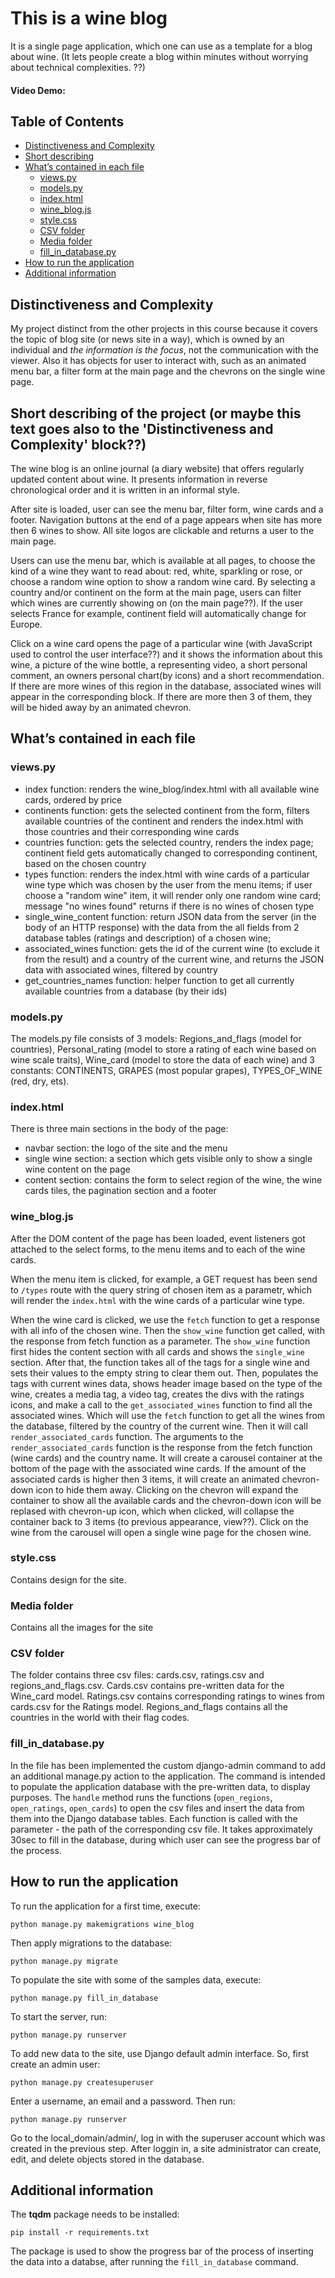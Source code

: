 # This is a wine blog 
It is a single page application, which one can use as a template for a blog about wine. (It lets people create a blog within minutes without worrying about technical complexities. ??)
#### Video Demo:  <URL HERE>
## Table of Contents

* [Distinctiveness and Complexity](#distinctiveness-and-complexity)
* [Short describing](#short-describing-of-the-project)
* [What’s contained in each file](#what’s-contained-in-each-file)
    * [views.py](#views.py)
    * [models.py](#models.py)
    * [index.html](#index.html)
    * [wine_blog.js](#wine_blog.js)
    * [style.css](#style.css)
    * [CSV folder](#csv-files)
    * [Media folder](#media-folder)
    * [fill_in_database.py](#fill_in_database.py)
* [How to run the application](#how-to-run-the-application)
* [Additional information](#additional-information)

## Distinctiveness and Complexity
My project distinct from the other projects in this course because it covers the topic of blog site (or news site in a way), 
which is owned by an individual and *the information is the focus*, not the communication with the viewer. 
Also it has objects for user to interact with, such as an animated menu bar, a filter form at the main page and the chevrons on the single wine page. 

## Short describing of the project (or maybe this text goes also to the 'Distinctiveness and Complexity' block??)
The wine blog is an online journal (a diary website) that offers regularly updated content about wine. 
It presents information in reverse chronological order and it is written in an informal style.

After site is loaded, user can see the menu bar, filter form, wine cards and a footer.
Navigation buttons at the end of a page appears when site has more then 6 wines to show. All site logos are clickable and returns a user to the main page.

Users can use the menu bar, which is available at all pages, to choose the kind of a wine they want to read about: red, white, sparkling or rose, 
or choose a random wine option to show a random wine card.
By selecting a country and/or continent on the form at the main page, users can filter which wines are currently showing on (on the main page??). 
If the user selects France for example, continent field will automatically change for Europe.

Click on a wine card opens the page of a particular wine (with JavaScript used to control the user interface??) and it shows the information about this wine, 
a picture of the wine bottle, a representing video, a short personal comment, an owners personal chart(by icons) and a short recommendation. 
If there are more wines of this region in the database, associated wines will appear in the corresponding block. 
If there are more then 3 of them, they will be hided away by an animated chevron.


## What’s contained in each file
 ### views.py
 - index function: renders the wine_blog/index.html with all available  wine cards, ordered by price
 - continents function: gets the selected continent from the form, filters available countries of the continent and renders the index.html with those countries and their corresponding wine cards
 - countries function: gets the selected country, renders the index page; continent field gets automatically  changed to corresponding continent, based on the chosen  country
 - types function: renders the index.html with wine cards of a particular wine type which was chosen  by the user from the menu items; if user choose a "random wine" item,
it will render only one random wine card; message "no wines found" returns if there is no wines of chosen  type
 - single_wine_content function: return JSON data from the server (in the body of an HTTP response) with the data from the all fields from 2 database tables (ratings and description) of a chosen  wine; 
 - associated_wines function: gets the id of the current wine (to exclude it from the result) and a country of the current wine, and returns the JSON data with associated  wines, filtered by country
 - get_countries_names function: helper function to get all currently available countries from a database (by their ids)

### models.py
The models.py file consists of 3 models: 
Regions_and_flags (model for countries), 
Personal_rating (model to store a rating of each wine based on wine scale traits), 
Wine_card (model to store the data of each wine) 
and 3 constants: CONTINENTS, GRAPES (most popular grapes), TYPES_OF_WINE (red, dry, ets).

### index.html
There is three main sections in the body of the page:
- navbar section: the logo of the site and the menu 
- single wine section: a section which gets visible  only to show a single wine content on the page
- content section: contains the form to select region of the wine, the wine cards tiles, the pagination section and a footer

### wine_blog.js 
After the DOM content of the page has been loaded, event listeners got attached to the select forms, to the menu items and to each of the wine cards.

When the menu item is clicked, for example, a GET request has been send to `/types` route with the query string of chosen  item as a parametr, 
which will render the `index.html` with the wine cards of a particular wine type. 

When the wine card is clicked, we use the `fetch` function to get a response with all info of the chosen  wine. 
Then the `show_wine` function get called, with the response from fetch function as a parameter. 
The `show_wine` function first hides the content section with all cards and shows the `single_wine` section. 
After that, the function takes all of the tags for a single wine and sets their values to the empty string to clear them out. 
Then, populates the tags with current wines data, shows header image based on the type of the wine, creates a media tag, a video tag, 
creates the divs with the ratings icons, and make a call to the `get_associated_wines` function to find all the associated wines. 
Which will use the `fetch` function to get all the wines from the database, filtered by the country of the current wine. 
Then it will call `render_associated_cards` function. 
The arguments to the `render_associated_cards` function is the response from the fetch function (wine cards) and the country name. 
It will create a carousel container at the bottom of the page with the associated wine cards. 
If the amount of the associated cards is higher then 3 items, it will create an animated chevron-down icon to hide them away. 
Clicking on the chevron will expand the container to show all the available cards and the chevron-down icon will be replased with chevron-up icon, 
which when clicked, will collapse the container back to 3 items (to previous appearance, view??). 
Click on the wine from the carousel will open a single wine page for the chosen  wine.

### style.css 
Contains design for the site.

### Media folder
Contains all the images for the site

### CSV folder
The folder contains three csv files: cards.csv, ratings.csv and regions_and_flags.csv. 
Cards.csv contains pre-written data for the Wine_card model.
Ratings.csv contains corresponding ratings to wines from cards.csv for the Ratings model.
Regions_and_flags contains all the countries in the world with their flag codes.

### fill_in_database.py 
In the file has been implemented the custom django-admin command to add an additional manage.py action to the application. 
The command is intended to populate the application database with the pre-written data, to display purposes.
The `handle` method runs the functions (`open_regions`, `open_ratings`, `open_cards`) to open the csv files and insert the data from them into the Django database tables. 
Each function is called with the parameter - the path of the corresponding csv file.
It takes approximately 30sec to fill in the database, during which user can see the progress bar of the process.


## How to run the application
To run the application for a first time, execute:
```
python manage.py makemigrations wine_blog
``` 

Then apply migrations to the database:
```
python manage.py migrate
```

To populate the site with some of the samples data, execute: 
```
python manage.py fill_in_database
```

To start the server, run:
```
python manage.py runserver
```

To add new data to the site, use Django default admin interface. So, first create an admin user:
```
python manage.py createsuperuser
```
Enter a username, an email and a password. Then run:
```
python manage.py runserver
```
Go to the local_domain/admin/, log in with the superuser account which was created in the previous step.
After loggin in, a site administrator can create, edit, and delete objects stored in the database.

## Additional information
The **tqdm** package needs to be installed:
```
pip install -r requirements.txt
```
The package is used to show the progress bar of the process of inserting the data into a databse, after running the `fill_in_database` command.